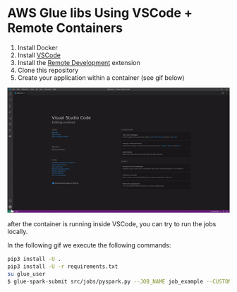 # AWS Glue libs Using VSCode + Remote Containers

1. Install Docker
2. Install [VSCode](https://code.visualstudio.com/)
3. Install the [Remote Development](https://marketplace.visualstudio.com/items?itemName=ms-vscode-remote.vscode-remote-extensionpack) extension
4. Clone this repository
5. Create your application within a container (see gif below)

![Create application within a container](./docs/vscode-open-in-container.gif)

after the container is running inside VSCode, you can try to run the jobs locally.

In the following gif we execute the following commands:

```sh
pip3 install -U .
pip3 install -U -r requirements.txt
su glue_user
$ glue-spark-submit src/jobs/pyspark.py --JOB_NAME job_example --CUSTOM_ARGUMENT custom_value
```
